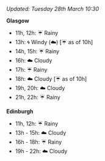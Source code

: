 *Updated: Tuesday 28th March 10:30*

**Glasgow**

* 11h, 12h: :umbrella: Rainy
* 13h: :cyclone: Windy (:cloud:) [:umbrella: as of 10h]
* 14h, 15h: :umbrella: Rainy
* 16h: :cloud: Cloudy
* 17h: :umbrella: Rainy
* 18h: :cloud: Cloudy [:umbrella: as of 10h]
* 19h, 20h: :cloud: Cloudy
* 21h, 22h: :umbrella: Rainy

**Edinburgh**

* 11h, 12h: :umbrella: Rainy
* 13h - 15h: :cloud: Cloudy
* 16h - 18h: :umbrella: Rainy
* 19h - 22h: :cloud: Cloudy
